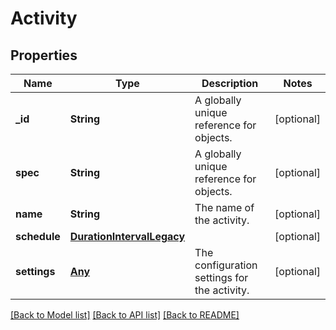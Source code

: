 # Activity

## Properties
Name | Type | Description | Notes
------------ | ------------- | ------------- | -------------
**_id** | **String** | A globally unique reference for objects. | [optional] 
**spec** | **String** | A globally unique reference for objects. | [optional] 
**name** | **String** | The name of the activity. | [optional] 
**schedule** | [**DurationIntervalLegacy**](DurationIntervalLegacy.md) |  | [optional] 
**settings** | [**Any**](.md) | The configuration settings for the activity. | [optional] 

[[Back to Model list]](../README.md#documentation-for-models) [[Back to API list]](../README.md#documentation-for-api-endpoints) [[Back to README]](../README.md)


